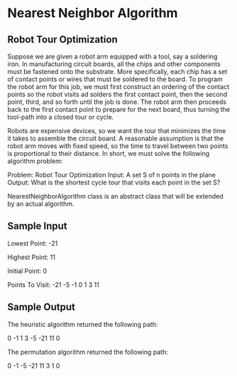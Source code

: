 # Nearest Neighbor Algorithm

## Robot Tour Optimization
Suppose we are given a robot arm equipped with a tool, say a soldering iron.
In manufacturing circuit boards, all the chips and other components must be
fastened onto the substrate. More specifically, each chip has a set of contact points
or wires that must be soldered to the board. To program the robot arm for this job,
we must first construct an ordering of the contact points so the robot visits ad solders
the first contact point, then the second point, third, and so forth until the job
is done. The robot arm then proceeds back to the first contact point to prepare for
the next board, thus turning the tool-path into a closed tour or cycle.

Robots are expensive devices, so we want the tour that minimizes the time it takes to
assemble the circuit board. A reasonable assumption is that the robot arm moves with
fixed speed, so the time to travel between two points is proportional to their distance.
In short, we must solve the following algorithm problem:

Problem: Robot Tour Optimization
Input: A set S of n points in the plane
Output: What is the shortest cycle tour that visits each point in the set S?

NearestNeighborAlgorithm class is an abstract class that will be extended by
an actual algorithm.

## Sample Input
Lowest Point: -21

Highest Point: 11

Initial Point: 0

Points To Visit: -21 -5 -1 0 1 3 11

## Sample Output
The heuristic algorithm returned the following path:

0 -1 1 3 -5 -21 11 0

The permutation algorithm returned the following path:

0 -1 -5 -21 11 3 1 0